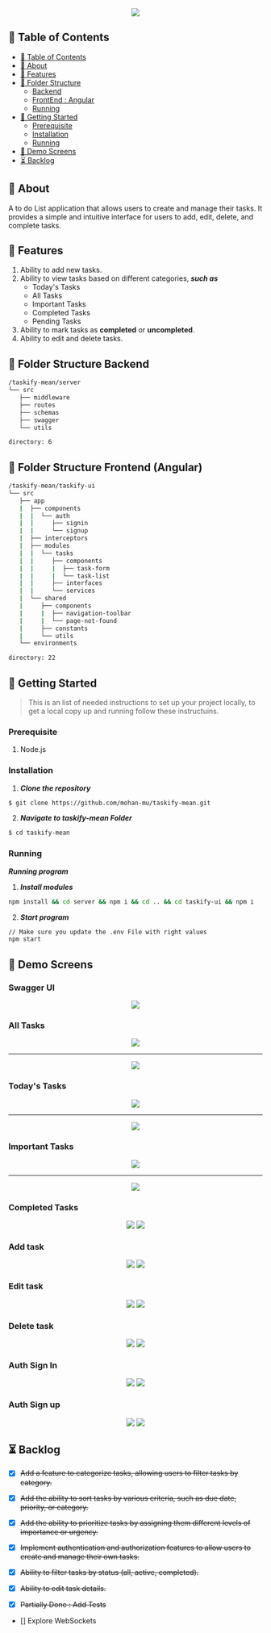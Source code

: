 <div align="center">
<img  src="screenshots/all-tasks.jpg">
</div>

## 📝 Table of Contents

- [📝 Table of Contents](#-table-of-contents)
- [📙 About ](#-about-)
- [🌠 Features ](#-features-)
- [📂 Folder Structure ](#-folder-structure-)
  - [Backend ](#backend-)
  - [FrontEnd : Angular ](#frontend-)
  - [Running ](#running-)
- [🏁 Getting Started ](#-getting-started-)
  - [Prerequisite ](#prerequisite-)
  - [Installation ](#installation-)
  - [Running ](#running-)
- [📸 Demo Screens ](#-demo-screens-)
- [⏳ Backlog](#-backlog)

## 📙 About <a name = "about"></a>

A to do List application that allows users to create and manage their tasks. It provides a simple and intuitive interface for users to add, edit, delete, and complete tasks.


## 🌠 Features <a name= "features"></a>
1. Ability to add new tasks.
2. Ability to view tasks based on different categories, **_such as_** 
   - Today's Tasks
   - All Tasks
   - Important Tasks
   -  Completed Tasks
   -  Pending Tasks
3. Ability to mark tasks as **completed** or **uncompleted**.
4. Ability to edit and delete tasks.



## 📂 Folder Structure Backend <a name= "backend"></a>

```sh
/taskify-mean/server
└── src
   ├── middleware
   ├── routes
   ├── schemas
   ├── swagger
   └── utils

directory: 6
```
## 📂 Folder Structure Frontend (Angular) <a name= "frontend"></a>

```sh
/taskify-mean/taskify-ui
└── src
   ├── app
   |  ├── components
   |  |  └── auth
   |  |     ├── signin
   |  |     └── signup
   |  ├── interceptors 
   |  ├── modules
   |  |  └── tasks
   |  |     ├── components
   |  |     |  ├── task-form
   |  |     |  └── task-list
   |  |     ├── interfaces
   |  |     └── services
   |  └── shared
   |     ├── components
   |     |  ├── navigation-toolbar
   |     |  └── page-not-found
   |     ├── constants
   |     └── utils
   └── environments

directory: 22
```
## 🏁 Getting Started <a name = "get-started"></a>

> This is an list of needed instructions to set up your project locally, to get a local copy up and running follow these
> instructuins.

### Prerequisite <a name = "req"></a>

1. Node.js

### Installation <a name = "Install"></a>

1. **_Clone the repository_**

```sh
$ git clone https://github.com/mohan-mu/taskify-mean.git
```

2. **_Navigate to taskify-mean Folder_**

```sh
$ cd taskify-mean
```

### Running <a name = "running"></a>

**_Running program_**

1. **_Install modules_**

```sh
npm install && cd server && npm i && cd .. && cd taskify-ui && npm i
```
2. **_Start program_**

```sh
// Make sure you update the .env File with right values
npm start
```

## 📸 Demo Screens <a name = "screens"></a>


<div align="center">
<h3 align='left'>Swagger UI </h3>
   <img src="screenshots/swagger.jpg">
<h3 align='left'>All Tasks</h3>
   <img src="screenshots/all-tasks.jpg">
   <hr/>
   <img src="screenshots/api-all-tasks.jpg">
<h3 align='left'>Today's Tasks</h3>
   <img src="screenshots/today.jpg">
 <hr/>
   <img src="screenshots/api-today.jpg">
<h3 align='left'>Important Tasks</h3>
<img src="screenshots/important.jpg">
   <hr/>
<img src="screenshots/api-important.jpg">
<h3 align='left'>Completed Tasks</h3>
<img src="screenshots/completed.jpg">
<img src="screenshots/api-completed.jpg">
<h3 align='left'>Add task</h3>
<img src="screenshots/add.jpg">
<img src="screenshots/api-add.jpg">
<h3 align='left'>Edit task</h3>
<img src="screenshots/edit.jpg">
<img src="screenshots/api-edit.jpg">
<h3 align='left'>Delete task</h3>
<img src="screenshots/delete.jpg">
<img src="screenshots/api-delete.jpg">
<h3 align='left'>Auth Sign In</h3>
<img src="screenshots/signin.jpg">
<img src="screenshots/api-signin.jpg">
<h3 align='left'>Auth Sign up</h3>
<img src="screenshots/signup.jpg">
<img src="screenshots/api-signup.jpg">
</div>
    
  </tr>
 </table>

 ## ⏳ Backlog
 - [x] ~~Add a feature to categorize tasks, allowing users to filter tasks by category.~~

 - [x] ~~Add the ability to sort tasks by various criteria, such as due date, priority, or category.~~ 

 - [x] ~~Add the ability to prioritize tasks by assigning them different levels of importance or urgency.~~

 - [x] ~~Implement authentication and authorization features to allow users to create and manage their own tasks.~~
 - [x] ~~Ability to filter tasks by status (all, active, completed).~~
 - [x] ~~Ability to edit task details.~~ 
  - [x] ~~Partially Done : Add Tests~~ 
 - [] Explore WebSockets

